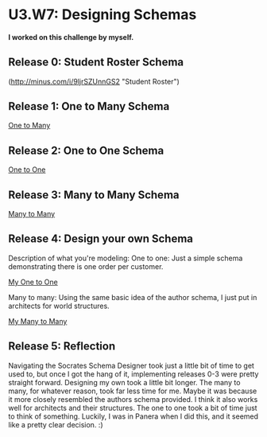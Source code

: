 # U3.W7: Designing Schemas


#### I worked on this challenge by myself.


## Release 0: Student Roster Schema
(http://minus.com/i/9ljrSZUnnGS2 "Student Roster")


## Release 1: One to Many Schema
<a href="http://minus.com/i/tsrLPSv1XrvG">One to Many</a>


## Release 2: One to One Schema
<a href="http://minus.com/i/bjqq3hV6h9IxM">One to One</a>


## Release 3: Many to Many Schema
<a href="http://minus.com/i/tNH6AmfywB2M">Many to Many</a>


## Release 4: Design your own Schema
Description of what you're modeling: 
One to one: Just a simple schema demonstrating there is one order per customer.

<a href="http://minus.com/i/DxYUEMglEoUr">My One to One</a>

Many to many: Using the same basic idea of the author schema, I just put in architects for world structures.

<a href="http://minus.com/i/A6AShd1wipPx">My Many to Many</a>

## Release 5: Reflection

Navigating the Socrates Schema Designer took just a little bit of time to get used to, but once I got the hang of it, implementing releases 0-3 were pretty straight forward. Designing my own took a little bit longer. The many to many, for whatever reason, took far less time for me. Maybe it was because it more closely resembled the authors schema provided. I think it also works well for architects and their structures. The one to one took a bit of time just to think of something. Luckily, I was in Panera when I did this, and it seemed like a pretty clear decision. :)
